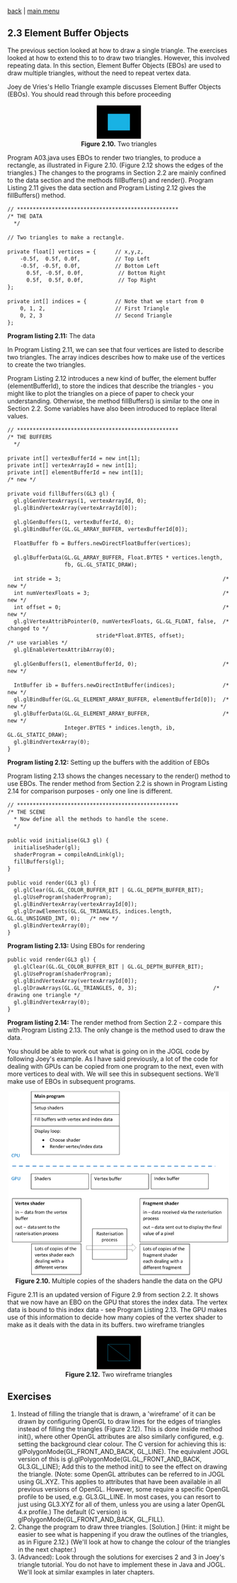 [back](ch2.md) | [main menu](../README.md)

## 2.3 Element Buffer Objects

The previous section looked at how to draw a single triangle. The exercises looked at how to extend this to to draw two triangles. However, this involved repeating data. In this section, Element Buffer Objects (EBOs) are used to draw multiple triangles, without the need to repeat vertex data.

Joey de Vries's Hello Triangle example discusses Element Buffer Objects (EBOs). You should read through this before proceeding

<p align="center">
  <img src="/ch2/img/ebo_two_triangles.jpg" alt="two triangles" width="100"><br>
  <strong>Figure 2.10.</strong> Two triangles
</p>

Program A03.java uses EBOs to render two triangles, to produce a rectangle, as illustrated in Figure 2.10. (Figure 2.12 shows the edges of the triangles.) The changes to the programs in Section 2.2 are mainly confined to the data section and the methods fillBuffers() and render(). Program Listing 2.11 gives the data section and Program Listing 2.12 gives the fillBuffers() method.

```
// ***************************************************
/* THE DATA
  */

// Two triangles to make a rectangle.
  
private float[] vertices = {      // x,y,z,
    -0.5f,  0.5f, 0.0f,           // Top Left 
    -0.5f, -0.5f, 0.0f,           // Bottom Left
      0.5f, -0.5f, 0.0f,           // Bottom Right
      0.5f,  0.5f, 0.0f,           // Top Right
};  

private int[] indices = {         // Note that we start from 0
    0, 1, 2,                      // First Triangle
    0, 2, 3                       // Second Triangle
};
```

**Program listing 2.11:** The data

In Program Listing 2.11, we can see that four vertices are listed to describe two triangles. The array indices describes how to make use of the vertices to create the two triangles.

Program Listing 2.12 introduces a new kind of buffer, the element buffer (elementBufferId), to store the indices that describe the triangles - you might like to plot the triangles on a piece of paper to check your understanding. Otherwise, the method fillBuffers() is similar to the one in Section 2.2. Some variables have also been introduced to replace literal values.

```
// ***************************************************
/* THE BUFFERS
  */

private int[] vertexBufferId = new int[1];
private int[] vertexArrayId = new int[1];
private int[] elementBufferId = new int[1];                          /* new */

private void fillBuffers(GL3 gl) { 
  gl.glGenVertexArrays(1, vertexArrayId, 0);
  gl.glBindVertexArray(vertexArrayId[0]);
  
  gl.glGenBuffers(1, vertexBufferId, 0);
  gl.glBindBuffer(GL.GL_ARRAY_BUFFER, vertexBufferId[0]);

  FloatBuffer fb = Buffers.newDirectFloatBuffer(vertices);

  gl.glBufferData(GL.GL_ARRAY_BUFFER, Float.BYTES * vertices.length,
                  fb, GL.GL_STATIC_DRAW);

  int stride = 3;                                                   /* new */
  int numVertexFloats = 3;                                          /* new */
  int offset = 0;                                                   /* new */
  gl.glVertexAttribPointer(0, numVertexFloats, GL.GL_FLOAT, false,  /* changed to */
                            stride*Float.BYTES, offset);             /* use variables */
  gl.glEnableVertexAttribArray(0);
  
  gl.glGenBuffers(1, elementBufferId, 0);                           /* new */
                                  
  IntBuffer ib = Buffers.newDirectIntBuffer(indices);               /* new */
  gl.glBindBuffer(GL.GL_ELEMENT_ARRAY_BUFFER, elementBufferId[0]);  /* new */
  gl.glBufferData(GL.GL_ELEMENT_ARRAY_BUFFER,                       /* new */
                  Integer.BYTES * indices.length, ib, GL.GL_STATIC_DRAW);
  gl.glBindVertexArray(0);
}
```

**Program listing 2.12:** Setting up the buffers with the addition of EBOs

Program listing 2.13 shows the changes necessary to the render() method to use EBOs. The render method from Section 2.2 is shown in Program Listing 2.14 for comparison purposes - only one line is different. 

```
// ***************************************************
/* THE SCENE
  * Now define all the methods to handle the scene.
  */

public void initialise(GL3 gl) {
  initialiseShader(gl);
  shaderProgram = compileAndLink(gl);
  fillBuffers(gl);
}

public void render(GL3 gl) {
  gl.glClear(GL.GL_COLOR_BUFFER_BIT | GL.GL_DEPTH_BUFFER_BIT);
  gl.glUseProgram(shaderProgram);
  gl.glBindVertexArray(vertexArrayId[0]);
  gl.glDrawElements(GL.GL_TRIANGLES, indices.length, GL.GL_UNSIGNED_INT, 0);   /* new */
  gl.glBindVertexArray(0);  
}
```

**Program listing 2.13:** Using EBOs for rendering

```
public void render(GL3 gl) {
  gl.glClear(GL.GL_COLOR_BUFFER_BIT | GL.GL_DEPTH_BUFFER_BIT);
  gl.glUseProgram(shaderProgram);
  gl.glBindVertexArray(vertexArrayId[0]);
  gl.glDrawArrays(GL.GL_TRIANGLES, 0, 3);                        /* drawing one triangle */
  gl.glBindVertexArray(0);
}
```

**Program listing 2.14:** The render method from Section 2.2 - compare this with Program Listing 2.13. The only change is the method used to draw the data.

You should be able to work out what is going on in the JOGL code by following Joey's example. As I have said previously, a lot of the code for dealing with GPUs can be copied from one program to the next, even with more vertices to deal with. We will see this in subsequent sections. We'll make use of EBOs in subsequent programs.

<p align="center">
  <img src="/ch2/img/ch2_11_on_the_gpu.png" alt="Multiple copies of the shaders handle the data on the GPU" width="500"><br>
  <strong>Figure 2.10.</strong> Multiple copies of the shaders handle the data on the GPU
</p>

Figure 2.11 is an updated version of Figure 2.9 from section 2.2. It shows that we now have an EBO on the GPU that stores the index data. The vertex data is bound to this index data - see Program Listing 2.13. The GPU makes use of this information to decide how many copies of the vertex shader to make as it deals with the data in its buffers.
two wireframe triangles

<p align="center">
  <img src="/ch2/img/ebo_two_triangles_wireframe.jpg" alt="Two wireframe triangles" width="100"><br>
  <strong>Figure 2.12.</strong> Two wireframe triangles
</p>

## Exercises

1. Instead of filling the triangle that is drawn, a 'wireframe' of it can be drawn by configuring OpenGL to draw lines for the edges of triangles instead of filling the triangles (Figure 2.12). This is done inside method init(), where other OpenGL attributes are also similarly configured, e.g. setting the background clear colour. The C version for achieving this is: glPolygonMode(GL_FRONT_AND_BACK, GL_LINE). The equivalent JOGL version of this is gl.glPolygonMode(GL.GL_FRONT_AND_BACK, GL3.GL_LINE); Add this to the method init() to see the effect on drawing the triangle. (Note: some OpenGL attributes can be referred to in JOGL using GL.XYZ. This applies to attributes that have been available in all previous versions of OpenGL. However, some require a specific OpenGL profile to be used, e.g. GL3.GL_LINE. In most cases, you can resort to just using GL3.XYZ for all of them, unless you are using a later OpenGL 4.x profile.) The default (C version) is glPolygonMode(GL_FRONT_AND_BACK, GL_FILL).
2. Change the program to draw three triangles. [Solution.] (Hint: it might be easier to see what is happening if you draw the outlines of the triangles, as in Figure 2.12.) (We'll look at how to change the colour of the triangles in the next chapter.)
3. (Advanced): Look through the solutions for exercises 2 and 3 in Joey's triangle tutorial. You do not have to implement these in Java and JOGL. We'll look at similar examples in later chapters.

